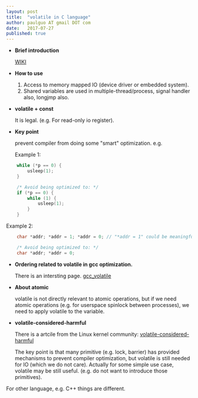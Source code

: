 ```yaml
---
layout: post
title:  "volatile in C language"
author: paulguo AT gmail DOT com
date:   2017-07-27
published: true
---
```


- **Brief introduction**

   [WIKI](https://en.wikipedia.org/wiki/Volatile_(computer_programming))

- **How to use**

   1. Access to memory mapped IO (device driver or embedded system).
   2. Shared variables are used in multiple-thread/process, signal handler also, longjmp also.


- **volatile + const**

  It is legal. (e.g. For read-only io register). 

- **Key point**

  prevent compiler from doing some "smart" optimization. e.g.

  Example 1:

```C
	while (*p == 0) {
		usleep(1);
	}
```

```C
	/* Avoid being optimized to: */
	if (*p == 0) {
		while (1) {
			usleep(1);
		}
	}
```
  Example 2:

```C
	char *addr; *addr = 1; *addr = 0; // "*addr = 1" could be meaningful sometimes (e.g. IO register).
```

```C
	/* Avoid being optimized to: */
	char *addr; *addr = 0;
```

- **Ordering related to volatile in gcc optimization.**

  There is an intersting page. [gcc_volatile](https://gcc.gnu.org/onlinedocs/gcc/Volatiles.html)

- **About atomic**

   volatile is not directly relevant to atomic operations, but if we need atomic operations
   (e.g. for userspace spinlock between processes), we need to apply volatile to the variable.

- **volatile-considered-harmful**

  There is a artcile from the Linux kernel community:
  [volatile-considered-harmful](https://git.kernel.org/pub/scm/linux/kernel/git/torvalds/linux.git/plain/Documentation/process/volatile-considered-harmful.rst)

  The key point is that many primitive (e.g. lock, barrier) has provided mechanisms to prevent compiler optimization, but volatile is still needed for IO (which we do not care). Actually for some simple use case, volatile may be still useful.  (e.g. do not want to introduce those primitives).

For other language, e.g. C++ things are different.
